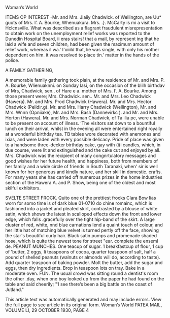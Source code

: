 Woman’s World

ITEMS OP INTEREST -Mr. and Mrs. Jiaiiy Chadwick. of Wellington, are Uu* guots of Mrs. I’. A. Bourke, Whenuakura. Mrs. .}. McCarty is mi a visit to Hclcnsville. What was described as a flagrant fraudulent misrepresentation to obtain work on the unemployment relief works was reported to the Dunedin Hospital Board, ii eras stairs! that a mail, by represent ing that he laid a wife and seven children, had been given the maximum amount of relief work, whereas il wa.' I'oiiild that, lie was single, with only his mother dependent on him. it was resolved to place tin.' matter in the hands of the police.

A FAMILY GATHERING,

A memorable family gathering took plain, at the residence of Mr. and Mrs. P. A. Bourke, Wlienuaknni. on Sunday lasi, on the occasion of the blilh birthdav of Mrs, Chadwick, sen., of Hare e a. mother of Mrs. I’. A. Bourke. Among those present were; Mrs. Chadwick. sen.. Mr. and Mrs. l.eo Chadwick (Hawera). Mr. and Mrs. Prod Chadwick (Hawera). Mr. and Mrs. Hector Chadwick (Peildir.g). Mr. and Mrs. Harry Chadwick (Wellington), Mr. and Mrs. Wnnn (Opniiake), Mr. and Mrs. Bash (Dannevirkc ). and Mr. and Mrs. Horton (Hawera). Mr. and Mrs. Norman Chadwick, of Ta ilia pc, were unable to be present on account of illness. ‘The visitors sat down to a bountiful lunch on their arrival, whilst in the evening all were entertained right royally at a wonderful birthday tea. TB tables wore decorated with anemones and ixias, and were laden with every possible delicacy. Pride of place was given to a handsome three-decker birthday cake, gay with (i(i candles, which, in due course, were lit and extinguished and the cake cut and enjoyed by all. Mrs. Chadwick was the recipient of many congnrtulatory messages and good wishes for her future health, and happiness, both from members of her family and a wide circle of friends in South Taranaki, when' sir is well known for her generous and kindly nature, and her skill in domestic. crafts. For many years she has carried off numerous prizes in the home industries section of the Hawera A. and P. Show, being one of the oldest and most skilful exhibitors.

SVELTE STREET FROCK. Quito one of the prettiest frocks Clara Bow lias worn for somo time is of dark blue 01-0710 do chine romainc, which is fashioned into a jacket and pleated skirt, contrasted by a blouse of white satin, which shows the latest in scalloped effects down the front and lower edge, which falls .gracefully over the tight hip-band of the skirt. A large cluster of red, white, nnd blue carnations lend a quaint touch of colour, and her little hat of matching blue velvet is turned pertly off the face, showing the star's beautiful curly hair. Black satin pumps and promenade shaded hose, which is quite the newest tone for street "ear. complete the enseml de. PEANUT MUNCHES. One teacup of sugar. 1 breakfastcup of flour, 1 cup of 'butter, 2 eggs, li teaspoons of cocoa, quarter teaspoon of salt, half a pound of shelled peanuts (walnuts or almonds will do, according to taste). Add quarter teaspoon of baking powder. Molt the butter, add the sugar and eggs, then dry ingredients. Brop in teaspoon lots on tray. Bake in a moderate oven. FUN. The usual crowd was sitting round a dentist's room the other .day, when one boy looked up from the paper he had found on the table and said cheerily; "1 see there’s been a big battle on the coast of Jutland."

This article text was automatically generated and may include errors. View the full page to see article in its original form.
Woman’s World
PATEA MAIL, VOLUME LI, 29 OCTOBER 1930, PAGE 4

